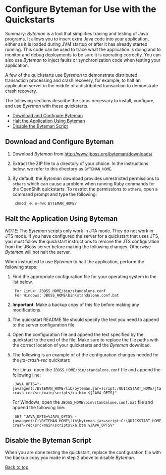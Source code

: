Configure Byteman for Use with the Quickstarts
=============================
Summary: _Byteman_ is a tool that simplifies tracing and testing of Java programs. It allows you to insert extra Java code into your application, either as it is loaded during JVM startup or after it has already started running. This code can be used to trace what the application is doing and to monitor and debug deployments to be sure it is operating correctly. You can also use _Byteman_ to inject faults or synchronization code when testing your application. 

A few of the quickstarts use _Byteman_ to demonstrate distributed transaction processing and crash recovery, for example, to halt an application server in the middle of a distributed transaction to demonstrate crash recovery.

The following sections describe the steps necessary to install, configure, and use _Byteman_ with these quickstarts.

* [Download and Configure Byteman](#download-and-configure-byteman)
* [Halt the Application Using Byteman](#halt-the-application-using-byteman)
* [Disable the Byteman Script](#disable-the-byteman-script)


Download and Configure Byteman
-------------------------------

1. Download _Byteman_ from <http://www.jboss.org/byteman/downloads/>
2. Extract the ZIP file to a directory of your choice. In the instructions below, we refer to this directory as `BYTEMAN_HOME`.
3. By default, the _Byteman_ download provides unrestricted permissions to `others` which can cause a problem when running Ruby commands for the OpenShift quickstarts. To restrict the permissions to `others`, open a command prompt and type the following:

        chmod -R o-rwx BYTEMAN_HOME/

Halt the Application Using Byteman
-------------------------------

_NOTE_: The _Byteman_ scripts only work in JTA mode. They do not work in JTS mode. If you have configured the server for a quickstart that uses JTS, you must follow the quickstart instructions to remove the JTS configuration from the JBoss server before making the following changes. Otherwise _Byteman_ will not halt the server. 

When instructed to use _Byteman_ to halt the application, perform the following steps:
 
1. Find the appropriate configuration file for your operating system in the list below.

        For Linux: JBOSS_HOME/bin/standalone.conf 
        For Windows: JBOSS_HOME\bin\standalone.conf.bat

2. **Important**: Make a backup copy of this file before making any modifications.

3. The quickstart README file should specify the text you need to append to the server configuration file.

4. Open the configuration file and append the text specified by the quickstart to the end of the file. Make sure to replace the file paths with the correct location of your quickstarts and the _Byteman_ download. 

5. The following is an example of of the configuration changes needed for the _jta-crash-rec_ quickstart: 

    For Linux, open the `JBOSS_HOME/bin/standalone.conf` file and append the following line:

        JAVA_OPTS="-javaagent:/BYTEMAN_HOME/lib/byteman.jar=script:/QUICKSTART_HOME/jta-crash-rec/src/main/scripts/xa.btm ${JAVA_OPTS}" 
    For Windows, open the `JBOSS_HOME\bin\standalone.conf.bat` file and append the following line:

        SET "JAVA_OPTS=%JAVA_OPTS% -javaagent:C:\BYTEMAN_HOME\lib\byteman.jar=script:C:\QUICKSTART_HOME\jta-crash-rec\src\main\scripts\xa.btm %JAVA_OPTS%"


Disable the Byteman Script
----------------------
 
When you are done testing the quickstart, replace the configuration file with the backup copy you made in step 2 above to disable _Byteman_.

[Back to top](#configure-byteman-for-use-with-the-quickstarts)

